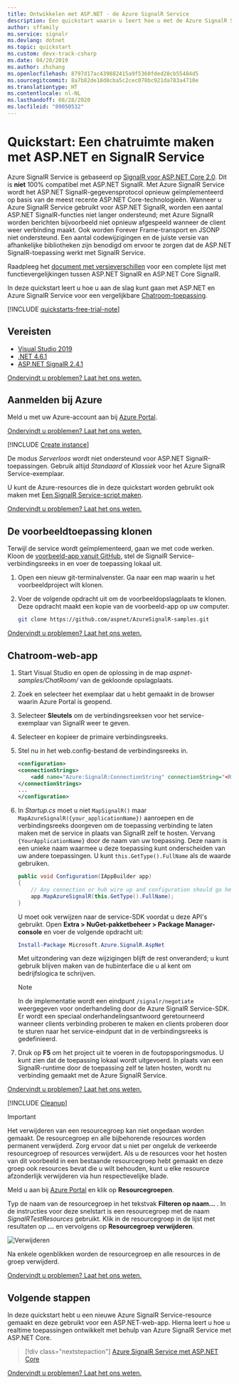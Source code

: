 ```yaml
---
title: Ontwikkelen met ASP.NET - de Azure SignalR Service
description: Een quickstart waarin u leert hoe u met de Azure SignalR Service een chatruimte maakt met het ASP.NET-framework.
author: sffamily
ms.service: signalr
ms.devlang: dotnet
ms.topic: quickstart
ms.custom: devx-track-csharp
ms.date: 04/20/2019
ms.author: zhshang
ms.openlocfilehash: 8797d17ac439882415a9f5360fded28cb55484d5
ms.sourcegitcommit: 8a7b82de18d8cba5c2cec078bc921da783a4710e
ms.translationtype: HT
ms.contentlocale: nl-NL
ms.lasthandoff: 08/28/2020
ms.locfileid: "89050532"
---
```

# <a name="quickstart-create-a-chat-room-with-aspnet-and-signalr-service"></a>Quickstart: Een chatruimte maken met ASP.NET en SignalR Service

Azure SignalR Service is gebaseerd op [SignalR voor ASP.NET Core 2.0](https://docs.microsoft.com/aspnet/core/signalr/introduction). Dit is **niet** 100% compatibel met ASP.NET SignalR. Met Azure SignalR Service wordt het ASP.NET SignalR-gegevensprotocol opnieuw geïmplementeerd op basis van de meest recente ASP.NET Core-technologieën. Wanneer u Azure SignalR Service gebruikt voor ASP.NET SignalR, worden een aantal ASP.NET SignalR-functies niet langer ondersteund; met Azure SignalR worden berichten bijvoorbeeld niet opnieuw afgespeeld wanneer de client weer verbinding maakt. Ook worden Forever Frame-transport en JSONP niet ondersteund. Een aantal codewijzigingen en de juiste versie van afhankelijke bibliotheken zijn benodigd om ervoor te zorgen dat de ASP.NET SignalR-toepassing werkt met SignalR Service. 

Raadpleeg het [document met versieverschillen](https://docs.microsoft.com/aspnet/core/signalr/version-differences?view=aspnetcore-2.2) voor een complete lijst met functievergelijkingen tussen ASP.NET SignalR en ASP.NET Core SignalR.

In deze quickstart leert u hoe u aan de slag kunt gaan met ASP.NET en Azure SignalR Service voor een vergelijkbare [Chatroom-toepassing](./signalr-quickstart-dotnet-core.md).


[!INCLUDE [quickstarts-free-trial-note](../../includes/quickstarts-free-trial-note.md)]
## <a name="prerequisites"></a>Vereisten

* [Visual Studio 2019](https://visualstudio.microsoft.com/downloads/)
* [.NET 4.6.1](https://www.microsoft.com/net/download/windows)
* [ASP.NET SignalR 2.4.1](https://www.nuget.org/packages/Microsoft.AspNet.SignalR/)

[Ondervindt u problemen? Laat het ons weten.](https://aka.ms/asrs/qsnet)

## <a name="sign-in-to-azure"></a>Aanmelden bij Azure

Meld u met uw Azure-account aan bij [Azure Portal](https://portal.azure.com/).

[Ondervindt u problemen? Laat het ons weten.](https://aka.ms/asrs/qsnet)

[!INCLUDE [Create instance](includes/signalr-quickstart-create-instance.md)]

De modus *Serverloos* wordt niet ondersteund voor ASP.NET SignalR-toepassingen. Gebruik altijd *Standaard* of *Klassiek* voor het Azure SignalR Service-exemplaar.

U kunt de Azure-resources die in deze quickstart worden gebruikt ook maken met [Een SignalR Service-script maken](scripts/signalr-cli-create-service.md).

[Ondervindt u problemen? Laat het ons weten.](https://aka.ms/asrs/qsnet)

## <a name="clone-the-sample-application"></a>De voorbeeldtoepassing klonen

Terwijl de service wordt geïmplementeerd, gaan we met code werken. Kloon de [voorbeeld-app vanuit GitHub](https://github.com/aspnet/AzureSignalR-samples/tree/master/aspnet-samples/ChatRoom), stel de SignalR Service-verbindingsreeks in en voer de toepassing lokaal uit.

1. Open een nieuw git-terminalvenster. Ga naar een map waarin u het voorbeeldproject wilt klonen.

1. Voer de volgende opdracht uit om de voorbeeldopslagplaats te klonen. Deze opdracht maakt een kopie van de voorbeeld-app op uw computer.

    ```bash
    git clone https://github.com/aspnet/AzureSignalR-samples.git
    ```

[Ondervindt u problemen? Laat het ons weten.](https://aka.ms/asrs/qsnet)

## <a name="configure-and-run-chat-room-web-app"></a>Chatroom-web-app

1. Start Visual Studio en open de oplossing in de map *aspnet-samples/ChatRoom/* van de gekloonde opslagplaats.

1. Zoek en selecteer het exemplaar dat u hebt gemaakt in de browser waarin Azure Portal is geopend.

1. Selecteer **Sleutels** om de verbindingsreeksen voor het service-exemplaar van SignalR weer te geven.

1. Selecteer en kopieer de primaire verbindingsreeks.

1. Stel nu in het web.config-bestand de verbindingsreeks in.

    ```xml
    <configuration>
    <connectionStrings>
        <add name="Azure:SignalR:ConnectionString" connectionString="<Replace By Your Connection String>"/>
    </connectionStrings>
    ...
    </configuration>
    ```

1. In *Startup.cs* moet u niet `MapSignalR()` maar `MapAzureSignalR({your_applicationName})` aanroepen en de verbindingsreeks doorgeven om de toepassing verbinding te laten maken met de service in plaats van SignalR zelf te hosten. Vervang `{YourApplicationName}` door de naam van uw toepassing. Deze naam is een unieke naam waarmee u deze toepassing kunt onderscheiden van uw andere toepassingen. U kunt `this.GetType().FullName` als de waarde gebruiken.

    ```cs
    public void Configuration(IAppBuilder app)
    {
        // Any connection or hub wire up and configuration should go here
        app.MapAzureSignalR(this.GetType().FullName);
    }
    ```

    U moet ook verwijzen naar de service-SDK voordat u deze API's gebruikt. Open **Extra > NuGet-pakketbeheer > Package Manager-console** en voer de volgende opdracht uit:

    ```powershell
    Install-Package Microsoft.Azure.SignalR.AspNet
    ```

    Met uitzondering van deze wijzigingen blijft de rest onveranderd; u kunt gebruik blijven maken van de hubinterface die u al kent om bedrijfslogica te schrijven.

    > [!NOTE]
    > In de implementatie wordt een eindpunt `/signalr/negotiate` weergegeven voor onderhandeling door de Azure SignalR Service-SDK. Er wordt een speciaal onderhandelingsantwoord geretourneerd wanneer clients verbinding proberen te maken en clients proberen door te sturen naar het service-eindpunt dat in de verbindingsreeks is gedefinieerd.

1. Druk op **F5** om het project uit te voeren in de foutopsporingsmodus. U kunt zien dat de toepassing lokaal wordt uitgevoerd. In plaats van een SignalR-runtime door de toepassing zelf te laten hosten, wordt nu verbinding gemaakt met de Azure SignalR Service.

[Ondervindt u problemen? Laat het ons weten.](https://aka.ms/asrs/qsnet)

[!INCLUDE [Cleanup](includes/signalr-quickstart-cleanup.md)]



> [!IMPORTANT]
> Het verwijderen van een resourcegroep kan niet ongedaan worden gemaakt. De resourcegroep en alle bijbehorende resources worden permanent verwijderd. Zorg ervoor dat u niet per ongeluk de verkeerde resourcegroep of resources verwijdert. Als u de resources voor het hosten van dit voorbeeld in een bestaande resourcegroep hebt gemaakt en deze groep ook resources bevat die u wilt behouden, kunt u elke resource afzonderlijk verwijderen via hun respectievelijke blade.
> 
> 

Meld u aan bij [Azure Portal](https://portal.azure.com) en klik op **Resourcegroepen**.

Typ de naam van de resourcegroep in het tekstvak **Filteren op naam...** . In de instructies voor deze snelstart is een resourcegroep met de naam *SignalRTestResources* gebruikt. Klik in de resourcegroep in de lijst met resultaten op **...** en vervolgens op **Resourcegroep verwijderen**.

   
![Verwijderen](./media/signalr-quickstart-dotnet-core/signalr-delete-resource-group.png)

Na enkele ogenblikken worden de resourcegroep en alle resources in de groep verwijderd.

[Ondervindt u problemen? Laat het ons weten.](https://aka.ms/asrs/qsnet)

## <a name="next-steps"></a>Volgende stappen

In deze quickstart hebt u een nieuwe Azure SignalR Service-resource gemaakt en deze gebruikt voor een ASP.NET-web-app. Hierna leert u hoe u realtime toepassingen ontwikkelt met behulp van Azure SignalR Service met ASP.NET Core.

> [!div class="nextstepaction"]
> [Azure SignalR Service met ASP.NET Core](./signalr-quickstart-dotnet-core.md)

[Ondervindt u problemen? Laat het ons weten.](https://aka.ms/asrs/qsnet)

